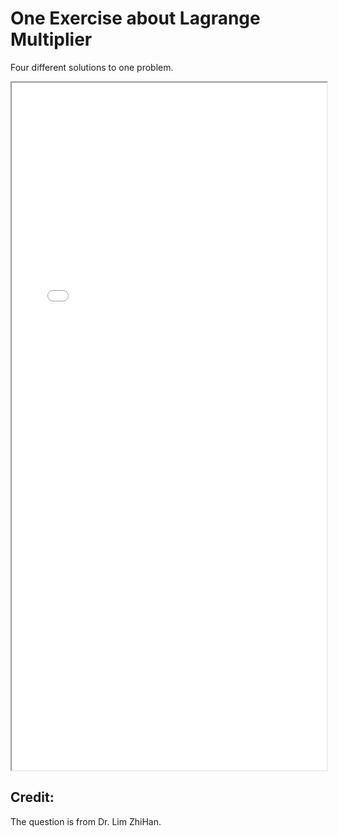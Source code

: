 # One Exercise about Lagrange Multiplier

Four different solutions to one problem.

<!--more-->

<iframe src="/pdf/Exs_on_Lagrange_Multiplier_Method.pdf" height="1100px" width="100%"></iframe>

## Credit:
The question is from Dr. Lim ZhiHan.

